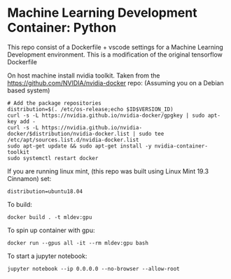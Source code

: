 # Machine Learning Development Container: Python

This repo consist of a Dockerfile + vscode settings for a Machine Learning Development environment. This is a modification of the original tensorflow Dockerfile

On host machine install nvidia toolkit. Taken from the https://github.com/NVIDIA/nvidia-docker repo:
(Assuming you on a Debian based system)
```
# Add the package repositories
distribution=$(. /etc/os-release;echo $ID$VERSION_ID)
curl -s -L https://nvidia.github.io/nvidia-docker/gpgkey | sudo apt-key add -
curl -s -L https://nvidia.github.io/nvidia-docker/$distribution/nvidia-docker.list | sudo tee /etc/apt/sources.list.d/nvidia-docker.list
sudo apt-get update && sudo apt-get install -y nvidia-container-toolkit
sudo systemctl restart docker
```
If you are running linux mint, (this repo was built using Linux Mint 19.3 Cinnamon) set:
```
distribution=ubuntu18.04
```

To build:
```
docker build . -t mldev:gpu
```

To spin up container with gpu:
```
docker run --gpus all -it --rm mldev:gpu bash
```

To start a jupyter notebook:
```
jupyter notebook --ip 0.0.0.0 --no-browser --allow-root
```
